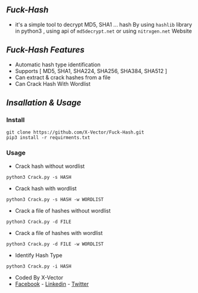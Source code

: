 ## *Fuck-Hash*
- it's a simple tool to decrypt MD5, SHA1 ... hash By using `hashlib` library in python3 , using api of `md5decrypt.net` or using `nitrxgen.net` Website

## *Fuck-Hash Features*
- Automatic hash type identification
- Supports [ MD5, SHA1, SHA224, SHA256, SHA384, SHA512 ] 
- Can extract & crack hashes from a file
- Can Crack Hash With Wordlist 

## *Insallation & Usage*

### Install
```
git clone https://github.com/X-Vector/Fuck-Hash.git
pip3 install -r requirments.txt
```

### Usage
- Crack hash without wordlist
```
python3 Crack.py -s HASH
```
- Crack hash with wordlist
```
python3 Crack.py -s HASH -w WORDLIST
```
- Crack a file of hashes without wordlist
```
python3 Crack.py -d FILE
```
- Crack a file of hashes with wordlist
```
python3 Crack.py -d FILE -w WORDLIST
```
- Identify Hash Type
```
python3 Crack.py -i HASH
```



- Coded By X-Vector
- [Facebook](https://www.facebook.com/X.Vector1) - [Linkedin](https://www.linkedin.com/in/x-vector/) - [Twitter](https://twitter.com/@XVector11)
